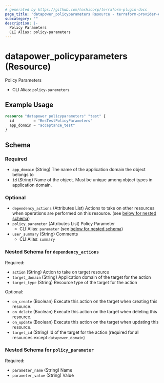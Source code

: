 ```yaml
---
# generated by https://github.com/hashicorp/terraform-plugin-docs
page_title: "datapower_policyparameters Resource - terraform-provider-datapower"
subcategory: ""
description: |-
  Policy Parameters
  CLI Alias: policy-parameters
---
```


# datapower_policyparameters (Resource)

Policy Parameters
  - CLI Alias: `policy-parameters`

## Example Usage

```terraform
resource "datapower_policyparameters" "test" {
  id         = "ResTestPolicyParameters"
  app_domain = "acceptance_test"
}
```

<!-- schema generated by tfplugindocs -->
## Schema

### Required

- `app_domain` (String) The name of the application domain the object belongs to
- `id` (String) Name of the object. Must be unique among object types in application domain.

### Optional

- `dependency_actions` (Attributes List) Actions to take on other resources when operations are performed on this resource. (see [below for nested schema](#nestedatt--dependency_actions))
- `policy_parameter` (Attributes List) Policy Parameter
  - CLI Alias: `parameter` (see [below for nested schema](#nestedatt--policy_parameter))
- `user_summary` (String) Comments
  - CLI Alias: `summary`

<a id="nestedatt--dependency_actions"></a>
### Nested Schema for `dependency_actions`

Required:

- `action` (String) Action to take on target resource
- `target_domain` (String) Application domain of the target for the action
- `target_type` (String) Resource type of the target for the action

Optional:

- `on_create` (Boolean) Execute this action on the target when creating this resource.
- `on_delete` (Boolean) Execute this action on the target when deleting this resource.
- `on_update` (Boolean) Execute this action on the target when updating this resource.
- `target_id` (String) Id of the target for the action (required for all resources except `datapower_domain`)


<a id="nestedatt--policy_parameter"></a>
### Nested Schema for `policy_parameter`

Required:

- `parameter_name` (String) Name
- `parameter_value` (String) Value
